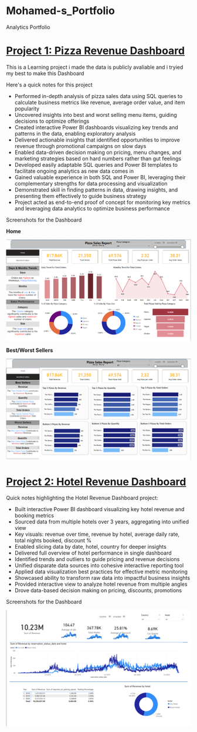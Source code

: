 # Mohamed-s_Portfolio
Analytics Portfolio

# [Project 1: Pizza Revenue Dashboard](https://github.com/Mohammedelmargane/Pizza_RevenueProject)

This is a Learning project i made the data is publicly avaliable and i tryied my best to make this Dashboard 

Here's a quick notes for this project

* Performed in-depth analysis of pizza sales data using SQL queries to calculate business metrics like revenue, average order value, and item popularity
* Uncovered insights into best and worst selling menu items, guiding decisions to optimize offerings
* Created interactive Power BI dashboards visualizing key trends and patterns in the data, enabling exploratory analysis
* Delivered actionable insights that identified opportunities to improve revenue through promotional campaigns on slow days
* Enabled data-driven decision making on pricing, menu changes, and marketing strategies based on hard numbers rather than gut feelings
* Developed easily adaptable SQL queries and Power BI templates to facilitate ongoing analytics as new data comes in
* Gained valuable experience in both SQL and Power BI, leveraging their complementary strengths for data processing and visualization
* Demonstrated skill in finding patterns in data, drawing insights, and presenting them effectively to guide business strategy
* Project acted as end-to-end proof of concept for monitoring key metrics and leveraging data analytics to optimize business performance

Screenshots for the Dashboard

**Home** 
 
 ![](https://raw.githubusercontent.com/Mohammedelmargane/Mohamed-s_Portfolio/main/Images/Screenshot%202023-09-30%20195100.png)
  
**Best/Worst Sellers**

 ![alt text](https://raw.githubusercontent.com/Mohammedelmargane/Mohamed-s_Portfolio/main/Images/Screenshot%202023-09-30%20195633.png)
  

# [Project 2: Hotel Revenue Dashboard](https://github.com/Mohammedelmargane/Hotel_RevenueProject)


Quick notes highlighting the Hotel Revenue Dashboard project:

* Built interactive Power BI dashboard visualizing key hotel revenue and booking metrics
* Sourced data from multiple hotels over 3 years, aggregating into unified view
* Key visuals: revenue over time, revenue by hotel, average daily rate, total nights booked, discount %
* Enabled slicing data by date, hotel, country for deeper insights
* Delivered full overview of hotel performance in single dashboard
* Identified trends and outliers to guide pricing and revenue decisions
* Unified disparate data sources into cohesive interactive reporting tool
* Applied data visualization best practices for effective metric monitoring
* Showcased ability to transform raw data into impactful business insights
* Provided interactive view to analyze hotel revenue from multiple angles
* Drove data-based decision making on pricing, discounts, promotions

Screenshots for the Dashboard

![Hotel-Revenue](https://raw.githubusercontent.com/Mohammedelmargane/Hotel_RevenueProject/main/Images/Screenshot%202023-10-01%20085528.png)

